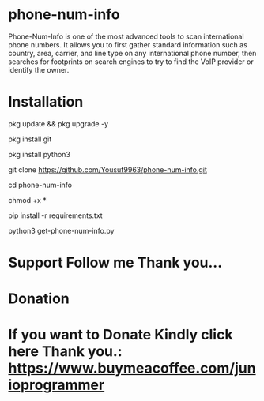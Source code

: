 # phone-num-info

Phone-Num-Info is one of the most advanced tools to scan international phone numbers. It allows you to first gather standard information such as country, area, carrier, and line type on any international phone number, then searches for footprints on search engines to try to find the VoIP provider or identify the owner.

# Installation

pkg update && pkg upgrade -y

pkg install git

pkg install python3

git clone https://github.com/Yousuf9963/phone-num-info.git

cd phone-num-info

chmod +x *

pip install -r requirements.txt

python3 get-phone-num-info.py

# Support Follow me Thank you...


# Donation

# If you want to Donate Kindly click here Thank you.: https://www.buymeacoffee.com/junioprogrammer
